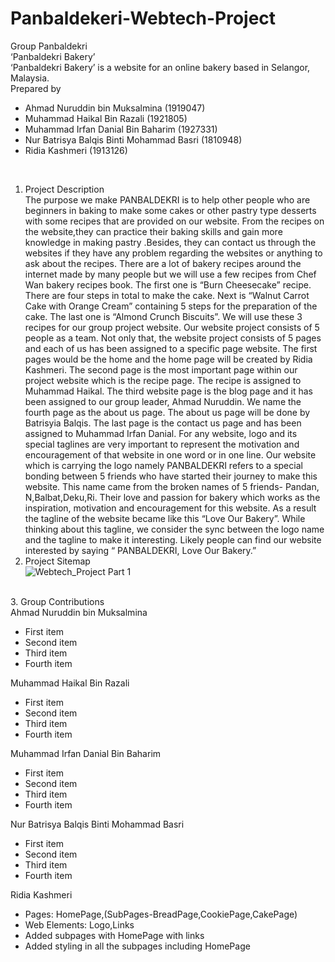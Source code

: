 # Panbaldekeri-Webtech-Project
Group Panbaldekri<br>
‘Panbaldekri Bakery’<br>
‘Panbaldekri Bakery’ is a website for an online bakery based in Selangor, Malaysia.<br>
Prepared by<br>
<ul>
<li>Ahmad Nuruddin bin Muksalmina (1919047)</li>
<li> Muhammad Haikal Bin Razali (1921805)</li>
<li>Muhammad Irfan Danial Bin Baharim (1927331)</li>
<li>Nur Batrisya Balqis Binti Mohammad Basri (1810948)</li>
<li>Ridia Kashmeri (1913126)</li>	
</ul>
<br>

1. Project Description<br>
The purpose we make PANBALDEKRI is to help other people who are beginners in baking to make some cakes or other pastry type desserts with some recipes that are provided on our website. From the recipes on the website,they can practice their baking skills and gain more knowledge in making pastry .Besides, they can contact us through the websites if they have any problem regarding the websites or anything to ask about  the recipes.
There are a lot of bakery recipes around the internet made by many people but we will use a few recipes from Chef Wan bakery recipes book. The first one is “Burn Cheesecake” recipe. There are four steps in total to make the cake. Next is “Walnut Carrot Cake with Orange Cream” containing 5 steps for the preparation of the cake. The last one is “Almond Crunch Biscuits”. We will use these 3 recipes for our group project website.
Our website project consists of 5 people as a team. Not only that, the website project consists of 5 pages and each of us has been assigned to a specific page website. The first pages would be the home and the home page will be created by Ridia Kashmeri. The second page is the most important page within our project website which is the recipe page. The recipe is assigned to Muhammad Haikal. The third website page is the blog page and it has been assigned to our group leader, Ahmad Nuruddin. We name the fourth page as the about us page. The about us page will be done by Batrisyia Balqis. The last page is the contact us page and has been assigned to Muhammad Irfan Danial.
For any website, logo and its special taglines are very important to represent the motivation and encouragement of that website in one word or in one line. Our website which is carrying the logo namely PANBALDEKRI refers to a special bonding between 5 friends who have started their journey to make this website. This name came from the broken names of 5 friends- Pandan, N,Balbat,Deku,Ri. Their love and passion for bakery which works as the inspiration, motivation and encouragement for this website. As a result the tagline of the website became like this “Love Our Bakery”. While thinking about this tagline, we consider the sync between the logo name and the tagline to make it interesting. Likely people can find our website interested by saying
“ PANBALDEKRI, Love Our Bakery.”<br>
2. Project Sitemap <br>
![Webtech_Project Part 1](https://user-images.githubusercontent.com/85051702/121382637-62c16780-c979-11eb-821f-bb904b598ea1.png)
<br>
3. Group Contributions<br>
Ahmad Nuruddin bin Muksalmina
<ul>
<li>First item</li>
<li>Second item</li>
<li>Third item</li>
<li>Fourth item</li>
</ul>
 Muhammad Haikal Bin Razali
<ul>
<li>First item</li>
<li>Second item</li>
<li>Third item</li>
<li>Fourth item</li>
</ul>
 Muhammad Irfan Danial Bin Baharim
 <ul>
<li>First item</li>
<li>Second item</li>
<li>Third item</li>
<li>Fourth item</li>
</ul>
Nur Batrisya Balqis Binti Mohammad Basri
<ul>
<li>First item</li>
<li>Second item</li>
<li>Third item</li>
<li>Fourth item</li>
</ul>
Ridia Kashmeri<br>
<ul>
<li>Pages: HomePage,(SubPages-BreadPage,CookiePage,CakePage)</li>
<li>Web Elements: Logo,Links</li>
<li>Added subpages with HomePage with links</li>
<li>Added styling in all the subpages including HomePage</li>
</ul>



